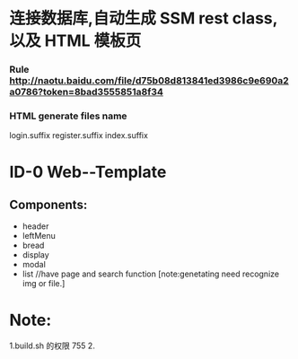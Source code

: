 # 连接数据库,自动生成 SSM rest class,以及 HTML 模板页

### Rule http://naotu.baidu.com/file/d75b08d813841ed3986c9e690a2a0786?token=8bad3555851a8f34

### HTML generate files name

login.suffix
register.suffix
index.suffix

# ID-0 Web--Template

## Components:

-   header
-   leftMenu
-   bread
-   display
-   modal
-   list //have page and search function [note:genetating need recognize img or file.]

# Note:

1.build.sh 的权限 755
2.
